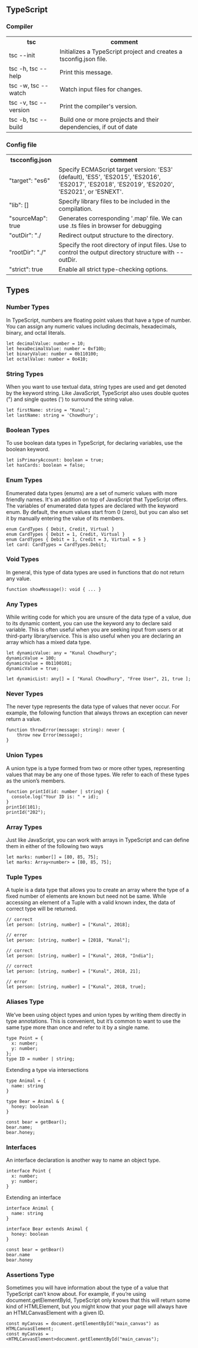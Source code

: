 ## TypeScript

### Compiler
<table>
    <tr>
        <th>tsc</th>
        <th>comment</th>
    </tr>
    <tr>
        <td>tsc --init</td>
        <td>Initializes a TypeScript project and creates a tsconfig.json file.</td>
    </tr>
    <tr>
        <td>tsc -h, tsc --help</td>
        <td>Print this message.</td>
    </tr>
    <tr>
        <td>tsc -w, tsc --watch</td>
        <td>Watch input files for changes.</td>
    </tr>
    <tr>
        <td>tsc -v, tsc --version</td>
        <td>Print the compiler's version.</td>
    </tr>
    <tr>
        <td>tsc -b, tsc --build</td>
        <td>Build one or more projects and their dependencies, if out of date</td>
    </tr>
</table>

### Config file
<table>
    <tr>
        <th>tscconfig.json</th>
        <th>comment</th>
    </tr>
    <tr>
        <td>"target": "es6"</td>
        <td>Specify ECMAScript target version: 'ES3' (default), 'ES5', 'ES2015', 'ES2016', 'ES2017', 'ES2018', 'ES2019', 'ES2020', 'ES2021', or 'ESNEXT'.</td>
    </tr>
    <tr>
        <td>"lib": []</td>
        <td>Specify library files to be included in the compilation.</td>
    </tr>
    <tr>
        <td>"sourceMap": true</td>
        <td>Generates corresponding '.map' file. We can use .ts files in browser for debugging</td>
    </tr>
    <tr>
        <td>"outDir": "./</td>
        <td>Redirect output structure to the directory.</td>
    </tr>
    <tr>
        <td>"rootDir": "./"</td>
        <td>Specify the root directory of input files. Use to control the output directory structure with --outDir.</td>
    </tr>
    <tr>
        <td>"strict": true</td>
        <td>Enable all strict type-checking options.</td>
    </tr>
</table>

## Types

### Number Types
In TypeScript, numbers are floating point values that have a type of number. You can assign any numeric values including decimals, hexadecimals, binary, and octal literals.
``` 
let decimalValue: number = 10;
let hexaDecimalValue: number = 0xf10b;
let binaryValue: number = 0b110100;
let octalValue: number = 0o410;
```
### String Types
When you want to use textual data, string types are used and get denoted by the keyword string. Like JavaScript, TypeScript also uses double quotes (") and single quotes (') to surround the string value.
```
let firstName: string = "Kunal"; 
let lastName: string = 'Chowdhury'; 
```
### Boolean Types
To use boolean data types in TypeScript, for declaring variables, use the boolean keyword.
```
let isPrimaryAccount: boolean = true;
let hasCards: boolean = false;
```
### Enum Types
Enumerated data types (enums) are a set of numeric values with more friendly names. It's an addition on top of JavaScript that TypeScript offers. The variables of enumerated data types are declared with the keyword enum. By default, the enum values start from 0 (zero), but you can also set it by manually entering the value of its members.
```
enum CardTypes { Debit, Credit, Virtual }
enum CardTypes { Debit = 1, Credit, Virtual }
enum CardTypes { Debit = 1, Credit = 3, Virtual = 5 }
let card: CardTypes = CardTypes.Debit;
```
### Void Types
In general, this type of data types are used in functions that do not return any value.
```
function showMessage(): void { ... }
```
### Any Types
While writing code for which you are unsure of the data type of a value, due to its dynamic content, you can use the keyword any to declare said variable. This is often useful when you are seeking input from users or at third-party library/service. This is also useful when you are declaring an array which has a mixed data type.
```
let dynamicValue: any = "Kunal Chowdhury";
dynamicValue = 100;
dynamicValue = 0b1100101;
dynamicValue = true;

let dynamicList: any[] = [ "Kunal Chowdhury", "Free User", 21, true ];
```
### Never Types
The never type represents the data type of values that never occur. For example, the following function that always throws an exception can never return a value.
```
function throwError(message: string): never {
    throw new Error(message);
}
```
### Union Types
A union type is a type formed from two or more other types, representing values that may be any one of those types. We refer to each of these types as the union’s members.
```
function printId(id: number | string) {
  console.log("Your ID is: " + id);
}
printId(101);
printId("202");
```
### Array Types
Just like JavaScript, you can work with arrays in TypeScript and can define them in either of the following two ways
```
let marks: number[] = [80, 85, 75];
let marks: Array<number> = [80, 85, 75];
```
### Tuple Types
A tuple is a data type that allows you to create an array where the type of a fixed number of elements are known but need not be same. While accessing an element of a Tuple with a valid known index, the data of correct type will be returned.
```
// correct
let person: [string, number] = ["Kunal", 2018];

// error
let person: [string, number] = [2018, "Kunal"];

// correct
let person: [string, number] = ["Kunal", 2018, "India"];

// correct
let person: [string, number] = ["Kunal", 2018, 21];

// error
let person: [string, number] = ["Kunal", 2018, true];
```
### Aliases Type
We’ve been using object types and union types by writing them directly in type annotations. This is convenient, but it’s common to want to use the same type more than once and refer to it by a single name.
```
type Point = {
  x: number;
  y: number;
};
type ID = number | string;
```
Extending a type via intersections
```
type Animal = {
  name: string
}

type Bear = Animal & { 
  honey: boolean 
}

const bear = getBear();
bear.name;
bear.honey;
```
### Interfaces
An interface declaration is another way to name an object type.
```
interface Point {
  x: number;
  y: number;
}
```
Extending an interface
```
interface Animal {
  name: string
}

interface Bear extends Animal {
  honey: boolean
}

const bear = getBear() 
bear.name
bear.honey
```
### Assertions Type
Sometimes you will have information about the type of a value that TypeScript can’t know about.
For example, if you’re using document.getElementById, TypeScript only knows that this will return some kind of HTMLElement, but you might know that your page will always have an HTMLCanvasElement with a given ID.
```
const myCanvas = document.getElementById("main_canvas") as HTMLCanvasElement;
const myCanvas = <HTMLCanvasElement>document.getElementById("main_canvas");
```